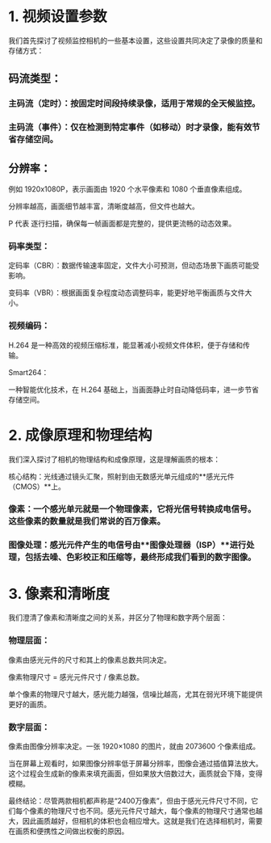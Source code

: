 # 1. 视频设置参数
我们首先探讨了视频监控相机的一些基本设置，这些设置共同决定了录像的质量和存储方式：

## 码流类型：

### 主码流（定时）：按固定时间段持续录像，适用于常规的全天候监控。

### 主码流（事件）：仅在检测到特定事件（如移动）时才录像，能有效节省存储空间。

## 分辨率：

例如 1920x1080P，表示画面由 1920 个水平像素和 1080 个垂直像素组成。

分辨率越高，画面细节越丰富，清晰度越高，但文件也越大。

P 代表 逐行扫描，确保每一帧画面都是完整的，提供更流畅的动态效果。

### 码率类型：

定码率（CBR）：数据传输速率固定，文件大小可预测，但动态场景下画质可能受影响。

变码率（VBR）：根据画面复杂程度动态调整码率，能更好地平衡画质与文件大小。

### 视频编码：

H.264 是一种高效的视频压缩标准，能显著减小视频文件体积，便于存储和传输。

Smart264：

一种智能优化技术，在 H.264 基础上，当画面静止时自动降低码率，进一步节省存储空间。

# 2. 成像原理和物理结构
我们深入探讨了相机的物理结构和成像原理，这是理解画质的根本：

核心结构：光线通过镜头汇聚，照射到由无数感光单元组成的**感光元件（CMOS）**上。

### 像素：一个感光单元就是一个物理像素，它将光信号转换成电信号。这些像素的数量就是我们常说的百万像素。

### 图像处理：感光元件产生的电信号由**图像处理器（ISP）**进行处理，包括去噪、色彩校正和压缩等，最终形成我们看到的数字图像。

# 3. 像素和清晰度
我们澄清了像素和清晰度之间的关系，并区分了物理和数字两个层面：

### 物理层面：

像素由感光元件的尺寸和其上的像素总数共同决定。

像素物理尺寸 = 感光元件尺寸 / 像素总数。

单个像素的物理尺寸越大，感光能力越强，信噪比越高，尤其在弱光环境下能提供更好的画质。

### 数字层面：

像素由图像分辨率决定。一张 1920×1080 的图片，就由 2073600 个像素组成。

当在屏幕上观看时，如果图像分辨率低于屏幕分辨率，图像会通过插值算法放大。这个过程会生成新的像素来填充画面，但如果放大倍数过大，画质就会下降，变得模糊。

最终结论：尽管两款相机都声称是“2400万像素”，但由于感光元件尺寸不同，它们每个像素的物理尺寸也不同。感光元件尺寸越大，每个像素的物理尺寸通常也越大，因此画质越好，但相机的体积也会相应增大。这就是我们在选择相机时，需要在画质和便携性之间做出权衡的原因。

